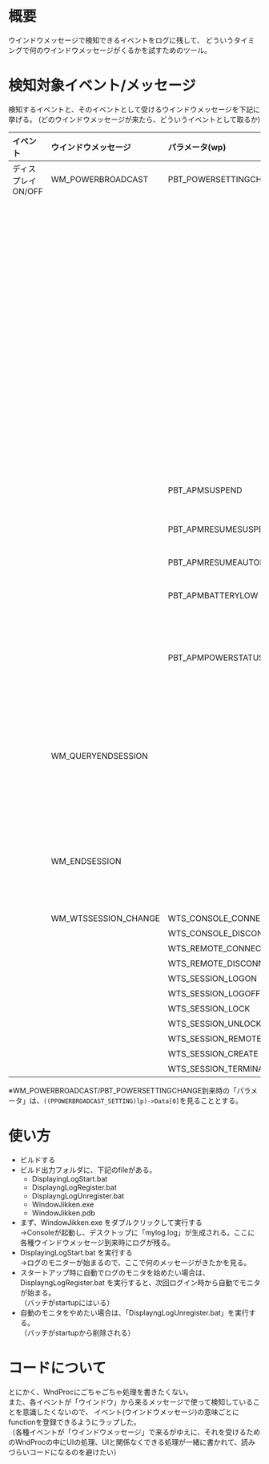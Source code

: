 # 概要

ウインドウメッセージで検知できるイベントをログに残して、
どういうタイミングで何のウインドウメッセージがくるかを試すためのツール。

# 検知対象イベント/メッセージ

検知するイベントと、そのイベントとして受けるウインドウメッセージを下記に挙げる。
(どのウインドウメッセージが来たら、どういうイベントとして取るか)


| イベント           | ウインドウメッセージ | パラメータ(wp)             | パラメータ(lp)                    | パラメータ(lp)の値と意味                                                                                                                                                                                                                                                                                                                                                  |
| :----------------- | :------------------- | :------------------------- | :-------------------------------- | :------------------------------------------------------------------------------------------------------------------------------------------------------------------------------------------------------------------------------------------------------------------------------------------------------------------------------------------------------------------------ |
| ディスプレイON/OFF | WM_POWERBROADCAST    | PBT_POWERSETTINGCHANGE     | GUID_CONSOLE_DISPLAY_STATE        | 0:ディスプレイOFF<br/>1:ディスプレイON                                                                                                                                                                                                                                                                                                                                    |
|                    |                      |                            | GUID_BATTERY_PERCENTAGE_REMAINING | バッテリー残量(%)                                                                                                                                                                                                                                                                                                                                                         |
|                    |                      |                            | GUID_ACDC_POWER_SOURCE            | 0:AC<br/>1:DC<br/>2:UPS等の短期電源                                                                                                                                                                                                                                                                                                                                       |
|                    |                      |                            | GUID_SESSION_USER_PRESENCE        | 0:PowerUserPresent<br/>1:PowerUserNotPresent<br/>2:PowerUserInactive                                                                                                                                                                                                                                                                                                      |
|                    |                      |                            | GUID_LIDSWITCH_STATE_CHANGE       | 0:蓋が閉じた<br/>1:蓋が開いた                                                                                                                                                                                                                                                                                                                                             |
|                    |                      |                            | GUID_POWER_SAVING_STATUS          | 0:PowerSavingがOFF<br/>1:PowerSavingがON<br/>※24H2より前のOSVer                                                                                                                                                                                                                                                                                                           |
|                    |                      |                            | GUID_ENERGY_SAVER_STATUS          | 0:EnergySaverがOFF<br/>1:EnergySaverがスタンダード(ユーザーに影響が小さいときだけ省電力) <br/>2:高節約(出来るだけ節約)<br/>※「常に省エネ機能を使用する」をON or 省エネ閾値を下回るとこれになる                                                                                                                                                                            |
|                    |                      | PBT_APMSUSPEND             | -                                 | スリープに入る（モダンスタンバイ時には来ない）                                                                                                                                                                                                                                                                                                                            |
|                    |                      | PBT_APMRESUMESUSPEND       | -                                 | 通常のスリープから復帰（モダンスタンバイ復帰時には来ない）                                                                                                                                                                                                                                                                                                                |
|                    |                      | PBT_APMRESUMEAUTOMATIC     | -                                 | リモートウェイクによるスリープから復帰                                                                                                                                                                                                                                                                                                                                    |
|                    |                      | PBT_APMBATTERYLOW          | -                                 | バッテリ残量低下（BIOSの実装によっては来ない場合がある）                                                                                                                                                                                                                                                                                                                  |
|                    |                      | PBT_APMPOWERSTATUSCHANGE   | -                                 | 電源状態の変化（AC/DC、バッテリ残量、バッテリ充電状態など。[GetSystemPowerStatus関数で取れる情報の変化時](https://learn.microsoft.com/ja-jp/windows/win32/api/winbase/ns-winbase-system_power_status)と思われる）                                                                                                                                                         |
|                    | WM_QUERYENDSESSION   |                            |                                   | セッション終了（ログオフもしくはシャットダウン）の前段階に来る。このMsgに対して0を返すと、シャットダウンを中断させるという意味になり、Windowsが「・・妨げています」というUIを出すことになる                                                                                                                                                                               |
|                    | WM_ENDSESSION        |                            |                                   | セッション終了（ログオフもしくはシャットダウン）。ログオフorシャットダウン時に時間のかかる保存処理等をするときはここでやるのが推奨。<br/>[参考1：MS公式](https://learn.microsoft.com/en-us/windows/win32/shutdown/shutdown-changes-for-windows-vista)、[参考2：その他サイト](https://kodamadeveloped.main.jp/lets-programming/details_wxwidgets_and_system_shutdown.html) |
|                    | WM_WTSSESSION_CHANGE | WTS_CONSOLE_CONNECT        | セッション番号                    |                                                                                                                                                                                                                                                                                                                                                                           |
|                    |                      | WTS_CONSOLE_DISCONNECT     | セッション番号                    |                                                                                                                                                                                                                                                                                                                                                                           |
|                    |                      | WTS_REMOTE_CONNECT         | セッション番号                    |                                                                                                                                                                                                                                                                                                                                                                           |
|                    |                      | WTS_REMOTE_DISCONNECT      | セッション番号                    |                                                                                                                                                                                                                                                                                                                                                                           |
|                    |                      | WTS_SESSION_LOGON          | セッション番号                    |                                                                                                                                                                                                                                                                                                                                                                           |
|                    |                      | WTS_SESSION_LOGOFF         | セッション番号                    |                                                                                                                                                                                                                                                                                                                                                                           |
|                    |                      | WTS_SESSION_LOCK           | セッション番号                    |                                                                                                                                                                                                                                                                                                                                                                           |
|                    |                      | WTS_SESSION_UNLOCK         | セッション番号                    |                                                                                                                                                                                                                                                                                                                                                                           |
|                    |                      | WTS_SESSION_REMOTE_CONTROL | セッション番号                    |                                                                                                                                                                                                                                                                                                                                                                           |
|                    |                      | WTS_SESSION_CREATE         | セッション番号                    |                                                                                                                                                                                                                                                                                                                                                                           |
|                    |                      | WTS_SESSION_TERMINATE      | セッション番号                    |                                                                                                                                                                                                                                                                                                                                                                           |

※WM_POWERBROADCAST/PBT_POWERSETTINGCHANGE到来時の「パラメータ」は、`((PPOWERBROADCAST_SETTING)lp)->Data[0]`を見ることとする。




# 使い方

- ビルドする
- ビルド出力フォルダに、下記のfileがある。
  - DisplayingLogStart.bat
  - DisplayngLogRegister.bat
  - DisplayngLogUnregister.bat
  - WindowJikken.exe
  - WindowJikken.pdb
- まず、WindowJikken.exe をダブルクリックして実行する  
  →Consoleが起動し、デスクトップに「mylog.log」が生成される。ここに各種ウインドウメッセージ到来時にログが残る。
- DisplayingLogStart.bat を実行する  
  →ログのモニターが始まるので、ここで何のメッセージがきたかを見る。
- スタートアップ時に自動でログのモニタを始めたい場合は、DisplayngLogRegister.bat を実行すると、次回ログイン時から自動でモニタが始まる。  
  （バッチがstartupにはいる）
- 自動のモニタをやめたい場合は、「DisplayngLogUnregister.bat」を実行する。  
  （バッチがstartupから削除される）

# コードについて

とにかく、WndProcにごちゃごちゃ処理を書きたくない。  
また、各イベントが「ウインドウ」から来るメッセージで使って検知していることを意識したくないので、
イベント(ウインドウメッセージ)の意味ごとにfunctionを登録できるようにラップした。  
（各種イベントが「ウインドウメッセージ」で来るがゆえに、それを受けるためのWndProcの中にUIの処理、UIと関係なくできる処理が一緒に書かれて、読みづらいコードになるのを避けたい）
